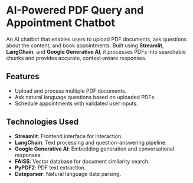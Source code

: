# AI-Powered PDF Query and Appointment Chatbot  

An AI chatbot that enables users to upload PDF documents, ask questions about the content, and book appointments. Built using **Streamlit**, **LangChain**, and **Google Generative AI**, it processes PDFs into searchable chunks and provides accurate, context-aware responses.  

## Features  
- Upload and process multiple PDF documents.  
- Ask natural language questions based on uploaded PDFs.  
- Schedule appointments with validated user inputs.  

## Technologies Used  
- **Streamlit**: Frontend interface for interaction.  
- **LangChain**: Text processing and question-answering pipeline.  
- **Google Generative AI**: Embedding generation and conversational responses.  
- **FAISS**: Vector database for document similarity search.  
- **PyPDF2**: PDF text extraction.  
- **Dateparser**: Natural language date parsing.  
